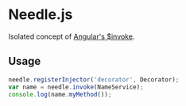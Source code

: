 Needle.js
============

Isolated concept of <a href="http://docs.angularjs.org/api/AUTO.$injector" target="_blank">Angular's $invoke</a>.

Usage
------------

```javascript
needle.registerInjector('decorator', Decorator);
var name = needle.invoke(NameService);
console.log(name.myMethod());
```